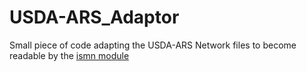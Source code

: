 # USDA-ARS_Adaptor

Small piece of code adapting the USDA-ARS Network files to become readable by the [ismn module](https://github.com/TUW-GEO/ismn)
